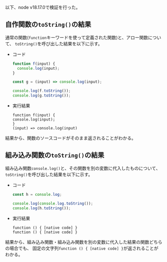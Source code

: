 以下、node v18.17.0で検証を行った。

## 自作関数の`toString()`の結果

通常の関数(`function`キーワードを使って定義された関数)と、アロー関数について、
`toString()`を呼び出した結果を以下に示す。

- コード

  ```javascript
  function f(input) {
    console.log(input);
  }

  const g = (input) => console.log(input);

  console.log(f.toString());
  console.log(g.toString());
  ```

- 実行結果

  ```
  function f(input) {
  console.log(input);
  }
  (input) => console.log(input)
  ```

結果から、関数のソースコードがそのまま返されることがわかる。

## 組み込み関数の`toString()`の結果

組み込み関数`console.log()`と、その関数を別の変数に代入したものについて、
`toString()`を呼び出した結果を以下に示す。

- コード

  ```javascript
  const h = console.log;

  console.log(console.log.toString());
  console.log(h.toString());
  ```

- 実行結果

  ```
  function () { [native code] }
  function () { [native code] }
  ```

結果から、組み込み関数・組み込み関数を別の変数に代入した結果の関数どちらの場合でも、
固定の文字列`function () { [native code] }`が返されることがわかる。
